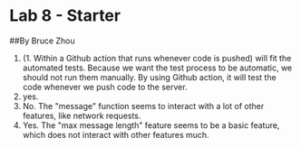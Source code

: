 # Lab 8 - Starter
##By Bruce Zhou
1.  (1. Within a Github action that runs whenever code is pushed) will fit the automated tests. Because we want the test process to be automatic, we should not run them manually. By using Github action, it will test the code whenever we push code to the server.
2. yes.
3. No. The "message" function seems to interact with a lot of other features, like network requests.
4. Yes. The "max message length" feature seems to be a basic feature, which does not interact with other features much.
